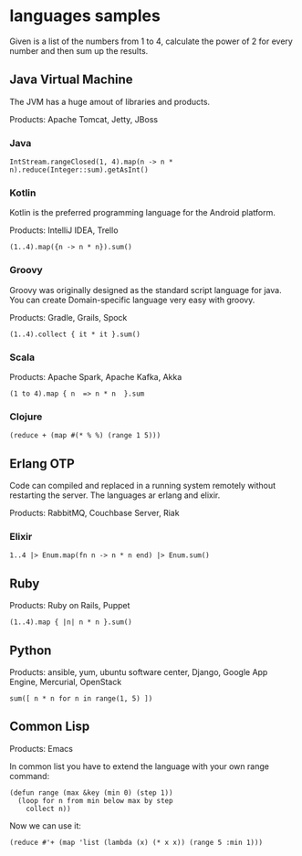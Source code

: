 # languages samples

Given is a list of the numbers from 1 to 4, calculate the power of 2 for every number and then sum up the results.

## Java Virtual Machine

The JVM has a huge amout of libraries and products.

Products: Apache Tomcat, Jetty, JBoss

### Java

    IntStream.rangeClosed(1, 4).map(n -> n * n).reduce(Integer::sum).getAsInt()

### Kotlin

Kotlin is the preferred programming language for the Android platform.

Products: IntelliJ IDEA, Trello 

    (1..4).map({n -> n * n}).sum()

### Groovy

Groovy was originally designed as the standard script language for java.
You can create Domain-specific language very easy with groovy.

Products: Gradle, Grails, Spock

    (1..4).collect { it * it }.sum()

### Scala

Products: Apache Spark, Apache Kafka, Akka

    (1 to 4).map { n  => n * n  }.sum

### Clojure

    (reduce + (map #(* % %) (range 1 5)))

## Erlang OTP

Code can compiled and replaced in a running system remotely without restarting the server. 
The languages ar erlang and elixir.

Products: RabbitMQ, Couchbase Server, Riak

### Elixir

    1..4 |> Enum.map(fn n -> n * n end) |> Enum.sum()

## Ruby

Products: Ruby on Rails, Puppet

    (1..4).map { |n| n * n }.sum()

## Python

Products: ansible, yum, ubuntu software center, Django, Google App Engine, Mercurial, OpenStack

    sum([ n * n for n in range(1, 5) ])

## Common Lisp

Products: Emacs

In common list you have to extend the language with your own range command:

    (defun range (max &key (min 0) (step 1))
      (loop for n from min below max by step
        collect n))

Now we can use it:

    (reduce #'+ (map 'list (lambda (x) (* x x)) (range 5 :min 1)))
